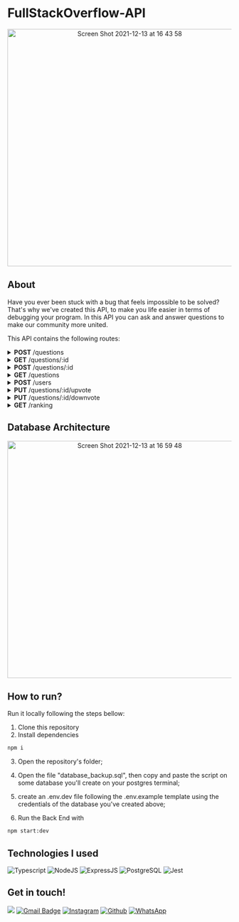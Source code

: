 # FullStackOverflow-API

<p align="center" >
	<img width="534" alt="Screen Shot 2021-12-13 at 16 43 58" src="https://user-images.githubusercontent.com/87671165/145877878-be55f3ec-3078-4120-b767-491bfd130e09.png">
</p>

## About

Have you ever been stuck with a bug that feels impossible to be solved? That's why we've created this API, to make you life easier in terms of debugging your program. In this API you can ask and answer questions to make our community more united.

This API contains the following routes:

<details>
    <summary><strong>POST</strong>  /questions</summary>
    
* Adds a new question
    
    ```json
      {
	      "question": "What the hell is happening?",
	      "student": "Bob",
	      "class": "T3",
	      "tags": "typescript, life, javascript"
      }
    ```
    
   It must return the id of the question you've registered

```json
      {
         "id": 123456
      }
```
      
</details> 


<details>
    <summary><strong>GET</strong>  /questions/:id</summary>
    
There are 2 possibilities, an answered question or a question that has not been answered yet
```json
{
	"question": "What the hell is going on?",
	"student": "Bob",
	"class": "T3",
	"tags": "typescript, vida, javascript"
	"answered": false,
	"submitAt": "2021-01-01 10:12"
}
```

And an answered question.

```json
{
	"question": "What the hell is going on?",
	"student": "Zoru",
	"class": "T3",
	"tags": "typescript, vida, javascript"
	"answered": true,
	"submitAt": "2021-01-01 10:12"
	"answeredAt": "2021-01-01 10:30"
	"answeredBy": "Vegeta",
	"answer": "More than 8 thousand!!" 
}
```
</details> 

<details>
    <summary><strong>POST</strong> /questions/:id</summary>
    
This route is used to answer the question  e ela deve capturar um based on th question's id **Bearer token** that'll be used to identify the student who answered

```json
{
	"answer": "More than 8 thousand" 
}
```
</details>

<details>
    <summary><strong>GET</strong> /questions</summary>

This route must return only the unanswered questions

```json
[
	{
		"id": 123243,
		"question": "What the hell is going on?", 
		"student": "Bob", 
		"class": "T3",
		"submitAt": "2021-01-01 10:12"
	}
]
```
</details>


<details>
    <summary><strong>POST</strong> /users</summary>
    
This route is used to register an user

```json
{
	"name": "Vegeta",
	"class": "T3" 
}
```

```json
{
	"token": "1234-5678"
}
```
</details>

<details>
    <summary><strong>PUT</strong> /questions/:id/upvote</summary>
    
This route is used to upvote a question. Each question will be posted with a initial score of 1

</details>

<details> 
    <summary><strong>PUT</strong> /questions/:id/downvote</summary>
    
This route is used to downvote a question.

</details>

<details>
    <summary><strong>GET</strong> /ranking</summary>
    
This route should return the top 10 students ordered by the sum of the points from each question they've answered

**Obs**.: The parameter for the sorting is the quantity of up and downvotes.

**Obs**.: Sorts by `points`

```json
[
	{
		"name": "Vovo Juju",
		"answers": 8001,
		"points": 8001
	},
	{
		"name": "Vegeta",
		"answers": 12,
		"points": 12
	}
]
```
</details>

## Database Architecture

<p align="center" >
	<img width="534" alt="Screen Shot 2021-12-13 at 16 59 48" src="https://user-images.githubusercontent.com/87671165/145880187-994e37e5-4a2b-44d4-a600-3ad70042ec16.png">
</p>

## How to run?

Run it locally following the steps bellow:

1. Clone this repository
2. Install dependencies
```bash
npm i
```
3. Open the repository's folder;
4. Open the file "database_backup.sql", then copy and paste the script on some database you'll create on your postgres terminal;

5. create an .env.dev file following the .env.example template using the credentials of the database you've created above;

6. Run the Back End with
```bash
npm start:dev
```

## Technologies I used

![Typescript](https://img.shields.io/badge/TypeScript-007ACC?style=for-the-badge&logo=typescript&logoColor=white)
![NodeJS](https://img.shields.io/badge/Node.js-43853D?style=for-the-badge&logo=node.js&logoColor=white)
![ExpressJS](https://img.shields.io/badge/Express.js-404D59?style=for-the-badge&logo=express&logoColor=white)
![PostgreSQL](https://img.shields.io/badge/PostgreSQL-316192?style=for-the-badge&logo=postgresql&logoColor=white)
![Jest](https://img.shields.io/badge/Jest-C21325?style=for-the-badge&logo=jest&logoColor=white)

## Get in touch!
[<img src="https://img.shields.io/badge/LinkedIn-0077B5?style=for-the-badge&logo=linkedin&logoColor=white" />](https://www.linkedin.com/in/pina-pedrolucas)
[![Gmail Badge](https://img.shields.io/badge/Gmail-D14836?style=for-the-badge&logo=gmail&logoColor=white)](mailto:pedrolucaspina22@gmail.com)
[![Instagram](https://img.shields.io/badge/Instagram-E4405F?style=for-the-badge&logo=instagram&logoColor=white)](https://www.instagram.com/pedrolpin4/)
[![Github](https://img.shields.io/badge/GitHub-100000?style=for-the-badge&logo=github&logoColor=white)](https://github.com/pedrolpin4)
[![WhatsApp](https://img.shields.io/badge/WhatsApp-25D366?style=for-the-badge&logo=whatsapp&logoColor=white)](https://api.whatsapp.com/send?phone=5521967431453&text=Olá,%20meu%20amigo!)
